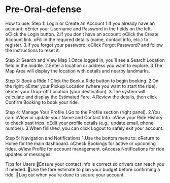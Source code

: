 # Pre-Oral-defense

How to use:
Step 1: Login or Create an Account
1.If you already have an account:
oEnter your Username and Password in the fields on the left.
oClick the Login button.
2.If you don’t have an account:
oClick the Create Account link.
oFill in the required details (name, contact info, etc.) to register.
3.If you forgot your password:
oClick Forgot Password? and follow the instructions to reset it.

Step 2: Search and View Map
1.Once logged in, you'll see a Search Location field in the middle.
2.Enter a location or address you want to explore.
3.The Map Area will display the location with details and nearby landmarks.

Step 3: Book a Ride
1.Click the Book a Ride button to begin booking.
2.On the right:
oEnter your Pickup Location (where you want to start the ride).
oEnter your Drop-off Location (your destination).
3.The system will calculate and display the Estimated Fare.
4.Review the details, then click Confirm Booking to book your ride.

Step 4: Manage Your Profile
1.Go to the Profile section (right panel).
2.You can:
oView or update your Name and Contact Info.
oView your Ride History to check past trips.
oEdit your profile details (e.g., update email, phone number).
3.When finished, you can click Logout to safely exit your account.

Step 5: Navigation and Notifications
1.Use the bottom menu to:
oReturn to Home for the main dashboard.
oCheck Bookings for active or upcoming rides.
oView Profile for account management.
oAccess Notifications for ride updates or messages.

Tips for Users
Ensure your contact info is correct so drivers can reach you if needed.
Use the fare estimate to plan your budget before confirming a ride.
Log out when you're done to secure your account.
